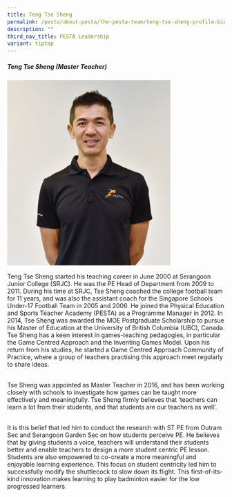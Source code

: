 ```yaml
---
title: Teng Tse Sheng
permalink: /pesta/about-pesta/the-pesta-team/teng-tse-sheng-profile-bio-2019/
description: ""
third_nav_title: PESTA Leadership
variant: tiptap
---
```

<h5>Teng Tse Sheng (Master Teacher)</h5><div class="isomer-image-wrapper"><img style="width: 75%;" height="auto" width="100%" alt="" src="/images/DSC_0157.JPG"></div><p>Teng Tse Sheng started his teaching career in June 2000 at Serangoon Junior College (SRJC). He was the PE Head of Department from 2009 to 2011. During his time at SRJC, Tse Sheng coached the college football team for 11 years, and was also the assistant coach for the Singapore Schools Under-17 Football Team in 2005 and 2006. He joined the Physical Education and Sports Teacher Academy (PESTA) as a Programme Manager in 2012. In 2014, Tse Sheng was awarded the MOE Postgraduate Scholarship to pursue his Master of Education at the University of British Columbia (UBC), Canada. Tse Sheng has a keen interest in games-teaching pedagogies, in particular the Game Centred Approach and the Inventing Games Model. Upon his return from his studies, he started a Game Centred Approach Community of Practice, where a group of teachers practising this approach meet regularly to share ideas.<br><br></p><p>Tse Sheng was appointed as Master Teacher in 2016, and has been working closely with schools to investigate how games can be taught more effectively and meaningfully. Tse Sheng firmly believes that ‘teachers can learn a lot from their students, and that students are our teachers as well’.<br><br></p><p>It is this belief that led him to conduct the research with ST PE from Outram Sec and Serangoon Garden Sec on how students perceive PE. He believes that by giving students a voice, teachers will understand their students better and enable teachers to design a more student centric PE lesson. Students are also empowered to co-create a more meaningful and enjoyable learning experience. This focus on student centricity led him to successfully modify the shuttlecock to slow down its flight. This first-of-its-kind innovation makes learning to play badminton easier for the low progressed learners.</p><p></p>